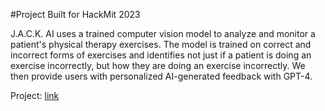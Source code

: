 #Project Built for HackMit 2023

J.A.C.K. AI uses a trained computer vision model to analyze and monitor a patient's physical therapy exercises. The model is trained on correct and incorrect forms of exercises and identifies not just if a patient is doing an exercise incorrectly, but how they are doing an exercise incorrectly. We then provide users with personalized AI-generated feedback with GPT-4.

Project: [link](https://devpost.com/software/j-a-c-k-ai)
